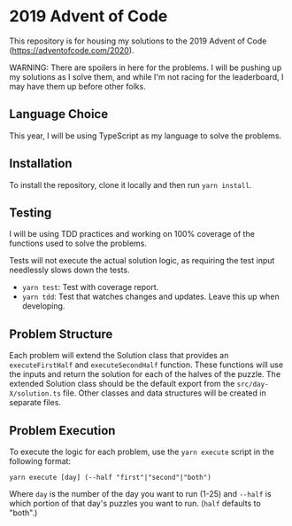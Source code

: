 # 2019 Advent of Code

This repository is for housing my solutions to the 2019 Advent of Code (https://adventofcode.com/2020).

WARNING: There are spoilers in here for the problems. I will be pushing up my solutions as I solve them, and while I'm not racing for the leaderboard, I may have them up before other folks.

## Language Choice

This year, I will be using TypeScript as my language to solve the problems.

## Installation

To install the repository, clone it locally and then run `yarn install`.

## Testing

I will be using TDD practices and working on 100% coverage of the functions used to solve the problems.

Tests will not execute the actual solution logic, as requiring the test input needlessly slows down the tests.

* `yarn test`: Test with coverage report.
* `yarn tdd`: Test that watches changes and updates. Leave this up when developing.

## Problem Structure

Each problem will extend the Solution class that provides an `executeFirstHalf` and `executeSecondHalf` function. These functions will use the inputs and return the solution for each of the halves of the puzzle. The extended Solution class should be the default export from the `src/day-X/solution.ts` file. Other classes and data structures will be created in separate files.

## Problem Execution

To execute the logic for each problem, use the `yarn execute` script in the following format:

`yarn execute [day] (--half "first"|"second"|"both")`

Where `day` is the number of the day you want to run (1-25) and `--half` is which portion of that day's puzzles you want to run. (`half` defaults to "both".)
